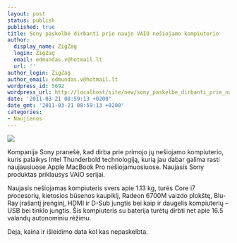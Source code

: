 ```yaml
---
layout: post
status: publish
published: true
title: Sony paskelbė dirbanti prie naujo VAIO nešiojamo kompiuterio
author:
  display_name: ZigZag
  login: ZigZag
  email: edmundas.v@hotmail.lt
  url: ''
author_login: ZigZag
author_email: edmundas.v@hotmail.lt
wordpress_id: 5692
wordpress_url: http://localhost/site/new/sony_paskelbe_dirbanti_prie_naujo_vaio_nesiojamo_kompiuterio/
date: '2011-03-21 08:59:13 +0200'
date_gmt: '2011-03-21 08:59:13 +0200'
categories:
- Naujienos
---
```

<div class="imgright"><img src="http://technews.lt/upload/newvaio.jpg"  /></div>
<p>Kompanija Sony pranešė, kad dirba prie primojo jų nešiojamo kompiuterio, kuris palaikys Intel Thunderbold technologiją, kurią jau dabar galima rasti naujausiuose Apple MacBook Pro nešiojamuosiuose. Naujasis Sony produktas priklausys VAIO serijai.</p>
<p>Naujasis nešiojamas kompiuteris svers apie 1.13 kg, turės Core i7 procesorių, kietosios būsenos kaupiklį, Radeon 6700M vaizdo plokštę, Blu-Ray įrašantį įrenginį, HDMI ir D-Sub jungtis bei kaip ir daugelis kompiuterių – USB bei tinklo jungtis. Šis kompiuteris su baterija turėtų dirbti net apie 16.5 valandų autonominiu rėžimu.</p>
<p>Deja, kaina ir išleidimo data kol kas nepaskelbta.<br /></p>
